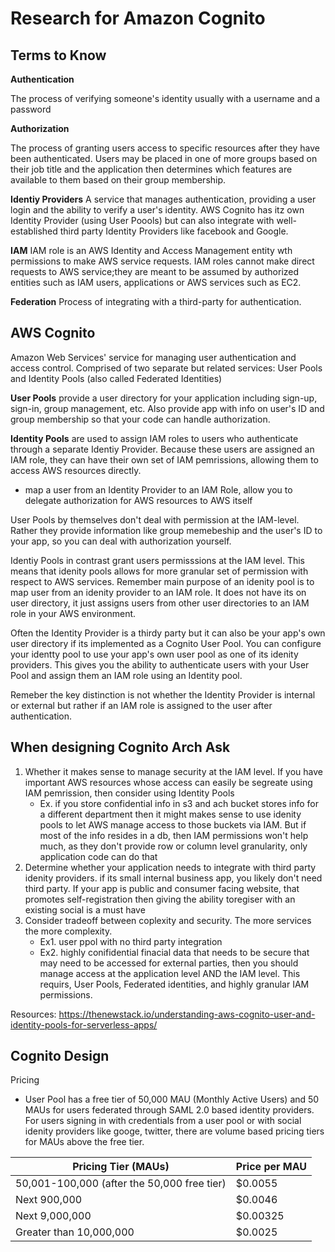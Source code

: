 # Research for Amazon Cognito

## Terms to Know
**Authentication**

The process of verifying someone's identity usually with a username and a password

**Authorization**

The process of granting users access to specific resources after they have been authenticated. Users may be placed in one of more groups based on their job title and the application then determines which features are available to them based on their group membership.

**Identiy Providers**
A service that manages authentication, providing a user login and the ability to verify a user's identity. AWS Cognito has itz own Identity Provider (using User Poools) but can also integrate with well-established third party Identity Providers like facebook and Google. 

**IAM**
IAM role is an AWS Identity and Access Management entity wth permissions to make AWS service requests. IAM roles cannot make direct requests to AWS service;they are meant to be assumed by authorized entities such as IAM users, applications or AWS services such as EC2. 



**Federation**
Process of integrating with a third-party for authentication. 

## AWS Cognito
Amazon Web Services' service for managing user authentication and access control. Comprised of two separate but related services: User Pools and Identity Pools (also called Federated Identities)

**User Pools** provide a user directory for your application including sign-up, sign-in, group management, etc. Also provide app with info on user's ID and group membership so that your code can handle authorization. 

**Identity Pools** are used to assign IAM roles to users who authenticate through a separate Identiy Provider. Because these users are assigned an IAM role, they can have their own set of IAM pemrissions, allowing them to access AWS resources directly. 

- map a user from an Identity Provider to an IAM Role, allow you to delegate authorization for AWS resources to AWS itself 

User Pools by themselves don't deal with permission at the IAM-level. Rather they provide information like group memebeship and the user's ID to your app, so you can deal with authorization yourself. 

Identiy Pools in contrast grant users permisssions at the IAM level.  This means that idenity pools allows for more granular set of permission with respect to AWS services. 
Remember main purpose of an idenity pool is to map user from an idenity provider to an IAM role. It does not have its on user directory, it just assigns users from other user directories to an IAM role in your AWS environment. 

Often the Identity Provider is a thirdy party but it can also be your app's own user directory if its implemented as a Cognito User Pool. You can configure your identty pool to use your app's own user pool as one of its idenity providers. This gives you the ability to authenticate users with your User Pool and assign them an IAM role using an Identity pool.

Remeber the key distinction is not whether the Identity Provider is internal or external but rather if an IAM role is assigned to the user after authentication. 

## When designing Cognito Arch Ask
1. Whether it makes sense to manage security at the IAM level. If you have important AWS resources whose access can easily be segreate using IAM pemrission, then consider using Identity Pools
    - Ex. if you store confidential info in s3 and ach bucket stores info for a different department then it might makes sense to use idenity pools to let AWS manage access to those buckets via IAM. But if most of the info resides in a db, then IAM permissions won't help much, as they don't provide row or column level granularity, only application code can do that
2. Determine whether your application needs to integrate with third party idenity providers. if its small internal business app, you likely don't need third party. If your app is public and consumer facing website, that promotes self-registration then giving the ability toregiser with an existing social is a must have 
3. Consider tradeoff between coplexity and security.  The more services the more complexity. 
    - Ex1. user ppol with no third party integration
    - Ex2. highly conifidential finacial data that needs to be secure that may need to be accessed for external parties, then you should manage access at the application level AND the IAM level. This requirs, User Pools, Federated identities, and highly granular IAM permissions. 


Resources: https://thenewstack.io/understanding-aws-cognito-user-and-identity-pools-for-serverless-apps/

## Cognito Design
Pricing

-  User Pool has a free tier of 50,000 MAU (Monthly Active Users) and 50 MAUs for users federated through SAML 2.0 based identity providers. 
For users signing in with credentials from a user pool or with social idenity providers like googe, twitter, there are volume based pricing tiers for MAUs above the free tier.

|Pricing Tier (MAUs) | Price per MAU|
|--------------------|--------------|
|50,001-100,000 (after the 50,000 free tier)|	$0.0055|
|Next 900,000	|$0.0046|
|Next 9,000,000	|$0.00325|
|Greater than 10,000,000|$0.0025|